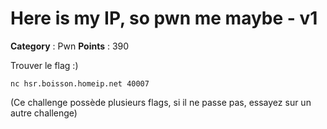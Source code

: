 # Here is my IP, so pwn me maybe - v1

**Category** : Pwn
**Points** : 390

Trouver le flag :)

```nc hsr.boisson.homeip.net 40007```

(Ce challenge possède plusieurs flags, si il ne passe pas, essayez sur un autre challenge)



